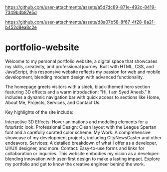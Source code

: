 

https://github.com/user-attachments/assets/a5d7dc89-871e-492c-8419-7349b4b87e5d



https://github.com/user-attachments/assets/d8a07b58-8f67-4f28-8a21-b452d8ea8c2e

# portfolio-website
Welcome to my personal portfolio website, a digital space that showcases my skills, creativity, and professional journey. Built with HTML, CSS, and JavaScript, this responsive website reflects my passion for web and mobile development, blending modern design with advanced functionality.

The homepage greets visitors with a sleek, black-themed hero section featuring 3D effects and a warm introduction: "Hi, I am Syed Aneeb." It includes a dynamic navigation bar with quick access to sections like Home, About Me, Projects, Services, and Contact Us.

Key highlights of the site include:

Interactive 3D Effects: Hover animations and modeling elements for a futuristic look.
Professional Design: Clean layout with the League Spartan font and a carefully curated color scheme.
My Work: A comprehensive showcase of my development projects, including CityNewsCaster and other endeavors.
Services: A detailed breakdown of what I offer as a developer, UI/UX designer, and more.
Contact: Easy-to-use forms and links for collaboration or inquiries.
This website embodies my vision as a developer: blending innovation with user-first design to make a lasting impact. Explore my portfolio and get to know the creative engineer behind the work.
